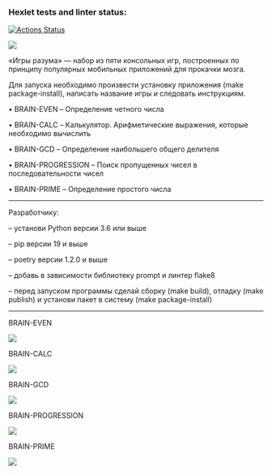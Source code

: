 ### Hexlet tests and linter status:
[![Actions Status](https://github.com/Boison88/python-project-49/workflows/hexlet-check/badge.svg)](https://github.com/Boison88/python-project-49/actions)

<a href="https://codeclimate.com/github/Boison88/python-project-49/maintainability"><img src="https://api.codeclimate.com/v1/badges/f991ad98e5296b448aef/maintainability" /></a>

«Игры разума» — набор из пяти консольных игр, построенных по принципу популярных мобильных приложений для прокачки мозга.

Для запуска необходимо произвести установку приложения (make package-install), написать название игры и следовать инструкциям.

• BRAIN-EVEN – Определение четного числа

• BRAIN-CALC – Калькулятор. Арифметические выражения, которые необходимо вычислить

• BRAIN-GCD – Определение наибольшего общего делителя

• BRAIN-PROGRESSION – Поиск пропущенных чисел в последовательности чисел

• BRAIN-PRIME – Определение простого числа
_____
Разработчику:

– установи Python версии 3.6 или выше

– pip версии 19 и выше

– poetry версии 1.2.0 и выше

– добавь в зависимости библиотеку prompt и линтер flake8

– перед запуском программы сделай сборку (make build), отладку (make publish) и установи пакет в систему (make package-install)
_____

BRAIN-EVEN

<a href="https://asciinema.org/a/538165" target="_blank"><img src="https://asciinema.org/a/538165.svg" /></a>


BRAIN-CALC

<a href="https://asciinema.org/a/538167" target="_blank"><img src="https://asciinema.org/a/538167.svg" /></a>


BRAIN-GCD

<a href="https://asciinema.org/a/538168" target="_blank"><img src="https://asciinema.org/a/538168.svg" /></a>


BRAIN-PROGRESSION

<a href="https://asciinema.org/a/538175" target="_blank"><img src="https://asciinema.org/a/538175.svg" /></a>


BRAIN-PRIME

<a href="https://asciinema.org/a/538179" target="_blank"><img src="https://asciinema.org/a/538179.svg" /></a>

